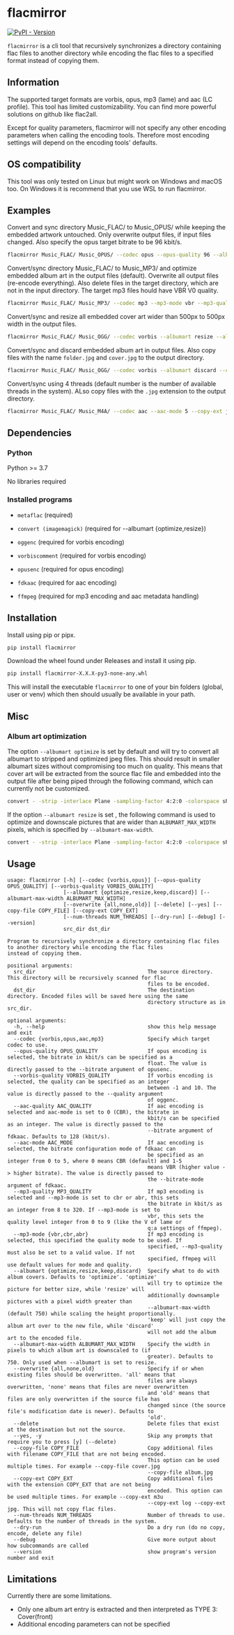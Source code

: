 # flacmirror

[![PyPI - Version](https://img.shields.io/pypi/v/flacmirror)](https://pypi.org/project/flacmirror/)

`flacmirror` is a cli tool that recursively synchronizes a directory containing flac files
to another directory while encoding the flac files to a specified format instead of copying them.

## Information

The supported target formats are vorbis, opus, mp3 (lame) and aac (LC profile).
This tool has limited customizability. You can find more powerful solutions on github like flac2all.

Except for quality parameters, flacmirror will not specify any other encoding parameters when calling
the encoding tools. Therefore most encoding settings will depend on the encoding tools' defaults.

## OS compatibility

This tool was only tested on Linux but might work on Windows and macOS too. On Windows it is recommend
that you use WSL to run flacmirror.

## Examples

Convert and sync directory Music_FLAC/ to Music_OPUS/ while keeping the embedded artwork untouched.
Only overwrite output files, if input files changed. Also specify the opus target bitrate to be
96 kbit/s.

``` bash
flacmirror Music_FLAC/ Music_OPUS/ --codec opus --opus-quality 96 --albumart keep
```

Convert/sync directory Music_FLAC/ to Music_MP3/ and optimize embedded album art in the output
files (default). Overwrite all output files (re-encode everything). Also delete files in the
target directory, which are not in the input directory. The target mp3 files hould have VBR V0 quality.

``` bash
flacmirror Music_FLAC/ Music_MP3/ --codec mp3 --mp3-mode vbr --mp3-quality 0 --overwrite all --delete
```

Convert/sync and resize all embedded cover art wider than 500px to 500px width in the output files.

``` bash
flacmirror Music_FLAC/ Music_OGG/ --codec vorbis --albumart resize --albumart-max-width 500
```

Convert/sync and discard embedded album art in output files. Also copy files with the name
`folder.jpg` and `cover.jpg` to the output directory.

``` bash
flacmirror Music_FLAC/ Music_OGG/ --codec vorbis --albumart discard --copy-file folder.jpg --copy-file cover.jpg
```

Convert/sync using 4 threads (default number is the number of available threads in the system). ALso copy
files with the `.jpg` extension to the output directory.

``` bash
flacmirror Music_FLAC/ Music_M4A/ --codec aac --aac-mode 5 --copy-ext jpg --num-threads 4
```

## Dependencies
### Python

Python >= 3.7

No libraries required

### Installed programs

- `metaflac` (required)

- `convert (imagemagick)` (required for --albumart {optimize,resize})

- `oggenc` (required for vorbis encoding)

- `vorbiscomment` (required for vorbis encoding)

- `opusenc` (required for opus encoding)

- `fdkaac` (required for aac encoding)

- `ffmpeg` (required for mp3 encoding and aac metadata handling)

## Installation

Install using pip or pipx.

```bash
pip install flacmirror
```

Download the wheel found under Releases and install it using pip.

```bash
pip install flacmirror-X.X.X-py3-none-any.whl
```

This will install the executable `flacmirror` to one of your bin folders (global, user or venv)
which then should usually be available in your path.

## Misc
### Album art optimization

The option `--albumart optimize` is set by default and will try to convert all albumart
to stripped and optimized jpeg files.
This should result in smaller albumart sizes without compromising too much on quality.
This means that cover art will be extracted from the source flac file and embedded into the output file
after being piped through the following command, which can currently not be customized.

```bash
convert - -strip -interlace Plane -sampling-factor 4:2:0 -colorspace sRGB -quality 85% jpeg:-
```

If the option `--albumart resize` is set , the following command is used to optimize and downscale
pictures that are wider than `ALBUMART_MAX_WIDTH` pixels, which is specified by `--albumart-max-width`.

```bash
convert - -strip -interlace Plane -sampling-factor 4:2:0 -colorspace sRGB -resize ${ALBUMART_MAX_WIDTH}\> -quality 85% jpeg:-
```


## Usage

```
usage: flacmirror [-h] [--codec {vorbis,opus}] [--opus-quality OPUS_QUALITY] [--vorbis-quality VORBIS_QUALITY]
                  [--albumart {optimize,resize,keep,discard}] [--albumart-max-width ALBUMART_MAX_WIDTH]
                  [--overwrite {all,none,old}] [--delete] [--yes] [--copy-file COPY_FILE] [--copy-ext COPY_EXT]
                  [--num-threads NUM_THREADS] [--dry-run] [--debug] [--version]
                  src_dir dst_dir

Program to recursively synchronize a directory containing flac files to another directory while encoding the flac files
instead of copying them.

positional arguments:
  src_dir                                    The source directory. This directory will be recursively scanned for flac
                                             files to be encoded.
  dst_dir                                    The destination directory. Encoded files will be saved here using the same
                                             directory structure as in src_dir.

optional arguments:
  -h, --help                                 show this help message and exit
  --codec {vorbis,opus,aac,mp3}              Specify which target codec to use.
  --opus-quality OPUS_QUALITY                If opus encoding is selected, the bitrate in kbit/s can be specified as a
                                             float. The value is directly passed to the --bitrate argument of opusenc.
  --vorbis-quality VORBIS_QUALITY            If vorbis encoding is selected, the quality can be specified as an integer
                                             between -1 and 10. The value is directly passed to the --quality argument
                                             of oggenc.
  --aac-quality AAC_QUALITY                  If aac encoding is selected and aac-mode is set to 0 (CBR), the bitrate in
                                             kbit/s can be specified as an integer. The value is directly passed to the
                                             --bitrate argument of fdkaac. Defaults to 128 (kbit/s).
  --aac-mode AAC_MODE                        If aac encoding is selected, the bitrate configuration mode of fdkaac can
                                             be specified as an integer from 0 to 5, where 0 means CBR (default) and 1-5
                                             means VBR (higher value -> higher bitrate). The value is directly passed to
                                             the --bitrate-mode argument of fdkaac.
  --mp3-quality MP3_QUALITY                  If mp3 encoding is selected and --mp3-mode is set to cbr or abr, this sets
                                             the bitrate in kbit/s as an integer from 8 to 320. If --mp3-mode is set to
                                             vbr, this sets the quality level integer from 0 to 9 (like the V of lame or
                                             q:a settings of ffmpeg).
  --mp3-mode {vbr,cbr,abr}                   If mp3 encoding is selected, this specified the quality mode to be used. If
                                             specified, --mp3-quality must also be set to a valid value. If not
                                             specified, ffmpeg will use default values for mode and quality.
  --albumart {optimize,resize,keep,discard}  Specify what to do with album covers. Defaults to 'optimize'. 'optimize'
                                             will try to optimize the picture for better size, while 'resize' will
                                             additionally downsample pictures with a pixel width greater than
                                             --albumart-max-width (default 750) while scaling the height proportionally.
                                             'keep' will just copy the album art over to the new file, while 'discard'
                                             will not add the album art to the encoded file.
  --albumart-max-width ALBUMART_MAX_WIDTH    Specify the width in pixels to which album art is downscaled to (if
                                             greater). Defaults to 750. Only used when --albumart is set to resize.
  --overwrite {all,none,old}                 Specify if or when existing files should be overwritten. 'all' means that
                                             files are always overwritten, 'none' means that files are never overwritten
                                             and 'old' means that files are only overwritten if the source file has
                                             changed since (the source file's modification date is newer). Defaults to
                                             'old'.
  --delete                                   Delete files that exist at the destination but not the source.
  --yes, -y                                  Skip any prompts that require you to press [y] (--delete)
  --copy-file COPY_FILE                      Copy additional files with filename COPY_FILE that are not being encoded.
                                             This option can be used multiple times. For example --copy-file cover.jpg
                                             --copy-file album.jpg
  --copy-ext COPY_EXT                        Copy additional files with the extension COPY_EXT that are not being
                                             encoded. This option can be used multiple times. For example --copy-ext m3u
                                             --copy-ext log --copy-ext jpg. This will not copy flac files.
  --num-threads NUM_THREADS                  Number of threads to use. Defaults to the number of threads in the system.
  --dry-run                                  Do a dry run (do no copy, encode, delete any file)
  --debug                                    Give more output about how subcommands are called
  --version                                  show program's version number and exit
```

## Limitations

Currently there are some limitations.
- Only one album art entry is extracted and then interpreted as TYPE 3: Cover(front)
- Additional encoding parameters can not be specified
